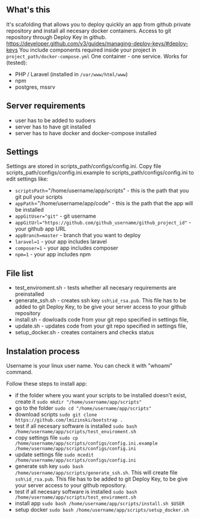 ## What's this
It's scafolding that allows you to deploy quickly an app from github private repository and install all necesary docker containers.
Access to git repository through Deploy Key in github.
https://developer.github.com/v3/guides/managing-deploy-keys/#deploy-keys
You include components required inside your project in `project_path/docker-compose.yml`
One container - one service.
Works for (tested):
 * PHP / Laravel  (installed in `/var/www/html/www`)
 * npm
 * postgres, mssrv

## Server requirements
 * user has to be added to sudoers
 * server has to have git installed
 * server has to have docker and docker-compose installed

## Settings
Settings are stored in scripts_path/configs/config.ini. 
Copy file scripts_path/configs/config.ini.example to scripts_path/configs/config.ini to edit settings like:
 * `scriptsPath`="/home/username/app/scripts"         - this is the path that you git pull your scripts
 * `appPath`="/home/username/app/code"                - this is the path that the app will be installed
 * `appGitUser="git"`                                 - git username
 * `appGitUrl="https://github.com/github_username/github_project_id"` - your github app URL
 * `appBranch=master`                                 - branch that you want to deploy
 * `laravel=1`                                        - your app includes laravel
 * `composer=1`                                       - your app includes composer
 * `npm=1`                                            - your app includes npm

## File list
 * test_enviroment.sh - tests whether all necesary requirements are preinstalled
 * generate_ssh.sh - creates ssh key `ssh\id_rsa.pub`. This file has to be added to git Deploy Key, to be give your server access to your github repository
 * install.sh - dowloads code from your git repo specified in settings file,
 * update.sh - updates code from your git repo specified in settings file,
 * setup_docker.sh - creates containers and checks status
 
## Instalation process
Username is your linux user name. You can check it with "whoami" command.

Follow these steps to install app:
 * if the folder where you want your scripts to be installed doesn't exist, create it `sudo mkdir "/home/username/app/scripts"`
 * go to the folder  `sudo cd "/home/username/app/scripts"`
 * download scripts `sudo git clone https://github.com/lmizinski/bootstrap .`
 * test if all necesary software is installed `sudo bash /home/username/app/scripts/test_enviroment.sh`
 * copy settings file `sudo cp /home/username/app/scripts/configs/config.ini.example /home/username/app/scripts/configs/config.ini`
 * update settings file `sudo mcedit /home/username/app/scripts/configs/config.ini`
 * generate ssh key `sudo bash /home/username/app/scripts/generate_ssh.sh`. This will create file `ssh\id_rsa.pub`. This file has to be added to git Deploy Key, to be give your server access to your github repository.
 * test if all necesary software is installed `sudo bash /home/username/app/scripts/test_enviroment.sh`
 * install app `sudo bash /home/username/app/scripts/install.sh $USER`
 * setup docker `sudo bash /home/username/app/scripts/setup_docker.sh` 

